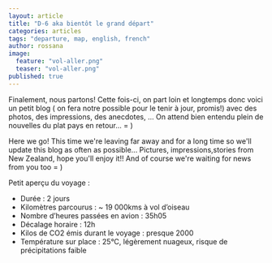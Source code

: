 ```yaml
---
layout: article
title: "D-6 aka bientôt le grand départ"
categories: articles
tags: "departure, map, english, french"
author: rossana
image: 
  feature: "vol-aller.png"
  teaser: "vol-aller.png"
published: true
---
```


Finalement, nous partons! Cette fois-ci, on part loin et longtemps donc voici un petit blog ( on fera notre possible pour le tenir à jour, promis!) avec des photos, des impressions, des anecdotes, ...
On attend bien entendu plein de nouvelles du plat pays en retour... = )

Here we go! This time we're leaving far away and for a long time so we'll update this blog as often as possible... Pictures, impressions,stories from New Zealand, hope you'll enjoy it!! And of course we're waiting for news from you too = )

Petit aperçu du voyage :
* Durée : 2 jours
* Kilomètres parcourus : ~ 19 000kms à vol d’oiseau
* Nombre d’heures passées en avion : 35h05
* Décalage horaire : 12h
* Kilos de CO2 émis durant le voyage : presque 2000
* Température sur place : 25°C, légèrement nuageux, risque de précipitations faible